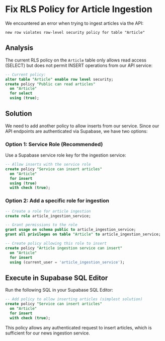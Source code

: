 # Fix RLS Policy for Article Ingestion

We encountered an error when trying to ingest articles via the API:
```
new row violates row-level security policy for table "Article"
```

## Analysis

The current RLS policy on the `Article` table only allows read access (SELECT) but does not permit INSERT operations from our API service:

```sql
-- Current policy:
alter table "Article" enable row level security;
create policy "Public can read articles"
  on "Article"
  for select
  using (true);
```

## Solution

We need to add another policy to allow inserts from our service. Since our API endpoints are authenticated via Supabase, we have two options:

### Option 1: Service Role (Recommended)
Use a Supabase service role key for the ingestion service:

```sql
-- Allow inserts with the service role
create policy "Service can insert articles"
  on "Article"
  for insert
  using (true)
  with check (true);
```

### Option 2: Add a specific role for ingestion

```sql
-- Create a role for article ingestion
create role article_ingestion_service;

-- Grant permissions to the role
grant usage on schema public to article_ingestion_service;
grant all privileges on table "Article" to article_ingestion_service;

-- Create policy allowing this role to insert
create policy "Article ingestion service can insert"
  on "Article"
  for insert
  using (current_user = 'article_ingestion_service');
```

## Execute in Supabase SQL Editor

Run the following SQL in your Supabase SQL Editor:

```sql
-- Add policy to allow inserting articles (simplest solution)
create policy "Service can insert articles"
  on "Article" 
  for insert
  with check (true);
```

This policy allows any authenticated request to insert articles, which is sufficient for our news ingestion service. 